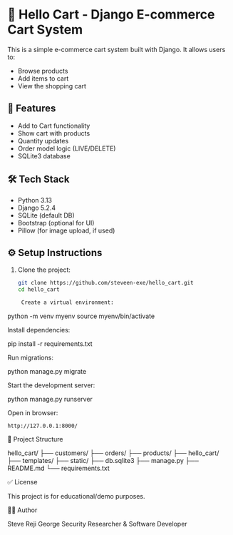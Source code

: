 # 🛒 Hello Cart - Django E-commerce Cart System

This is a simple e-commerce cart system built with Django. It allows users to:
- Browse products
- Add items to cart
- View the shopping cart

## 🚀 Features

- Add to Cart functionality
- Show cart with products
- Quantity updates
- Order model logic (LIVE/DELETE)
- SQLite3 database

## 🛠️ Tech Stack

- Python 3.13
- Django 5.2.4
- SQLite (default DB)
- Bootstrap (optional for UI)
- Pillow (for image upload, if used)

## ⚙️ Setup Instructions

1. Clone the project:
   ```bash
   git clone https://github.com/steveen-exe/hello_cart.git
   cd hello_cart

    Create a virtual environment:

python -m venv myenv
source myenv/bin/activate

Install dependencies:

pip install -r requirements.txt

Run migrations:

python manage.py migrate

Start the development server:

python manage.py runserver

Open in browser:

    http://127.0.0.1:8000/

📁 Project Structure

hello_cart/
├── customers/
├── orders/
├── products/
├── hello_cart/
├── templates/
├── static/
├── db.sqlite3
├── manage.py
├── README.md
└── requirements.txt

✅ License

This project is for educational/demo purposes.


🧑‍🎓 Author

Steve Reji George
Security Researcher & Software Developer
